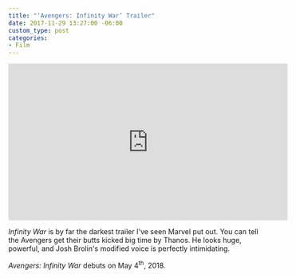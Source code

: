 ```yaml
---
title: "‘Avengers: Infinity War’ Trailer"
date: 2017-11-29 13:27:00 -06:00
custom_type: post
categories:
- Film
---
```


<div class="iframe-container">
  <iframe width="560" height="315" src="https://www.youtube.com/embed/6ZfuNTqbHE8?rel=0" frameborder="0" allowfullscreen></iframe>
</div>

*Infinity War* is by far the darkest trailer I've seen Marvel put out. You can tell the Avengers get their butts kicked big time by Thanos. He looks huge, powerful, and Josh Brolin's modified voice is perfectly intimidating.

*Avengers: Infinity War* debuts on May 4<sup>th</sup>, 2018.
